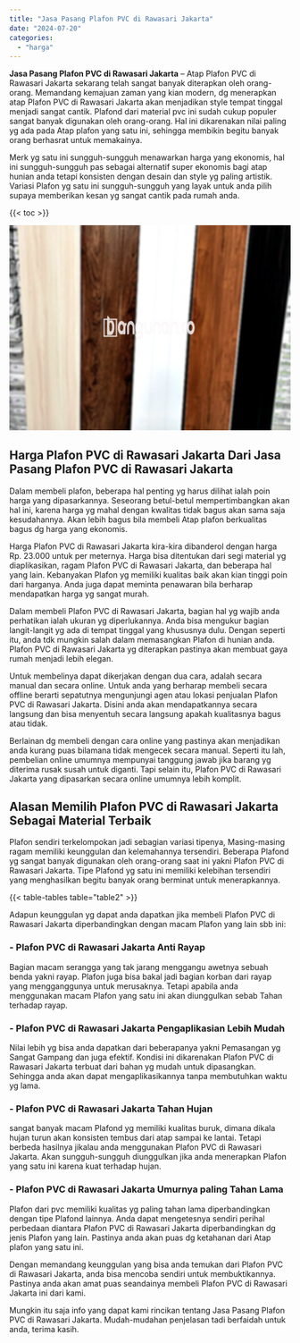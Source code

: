 ```yaml
---
title: "Jasa Pasang Plafon PVC di Rawasari Jakarta"
date: "2024-07-20"
categories: 
  - "harga"
---
```


**Jasa Pasang Plafon PVC di Rawasari Jakarta** – Atap Plafon PVC di Rawasari Jakarta sekarang telah sangat banyak diterapkan oleh orang-orang. Memandang kemajuan zaman yang kian modern, dg menerapkan atap Plafon PVC di Rawasari Jakarta akan menjadikan style tempat tinggal menjadi sangat cantik. Plafond dari material pvc ini sudah cukup populer sangat banyak digunakan oleh orang-orang. Hal ini dikarenakan nilai paling yg ada pada Atap plafon yang satu ini, sehingga membikin begitu banyak orang berhasrat untuk memakainya.

Merk yg satu ini sungguh-sungguh menawarkan harga yang ekonomis, hal ini sungguh-sungguh pas sebagai alternatif super ekonomis bagi atap hunian anda tetapi konsisten dengan desain dan style yg paling artistik. Variasi Plafon yg satu ini sungguh-sungguh yang layak untuk anda pilih supaya memberikan kesan yg sangat cantik pada rumah anda.

{{< toc >}}

![Jasa Pasang Plafon PVC di Rawasari Jakarta](/images/flafond-pvc-murah19.png)

## Harga Plafon PVC di Rawasari Jakarta Dari Jasa Pasang Plafon PVC di Rawasari Jakarta

Dalam membeli plafon, beberapa hal penting yg harus dilihat ialah poin harga yang dipasarkannya. Seseorang betul-betul mempertimbangkan akan hal ini, karena harga yg mahal dengan kwalitas tidak bagus akan sama saja kesudahannya. Akan lebih bagus bila membeli Atap plafon berkualitas bagus dg harga yang ekonomis.

Harga Plafon PVC di Rawasari Jakarta kira-kira dibanderol dengan harga Rp. 23.000 untuk per meternya. Harga bisa ditentukan dari segi material yg diaplikasikan, ragam Plafon PVC di Rawasari Jakarta, dan beberapa hal yang lain. Kebanyakan Plafon yg memiliki kualitas baik akan kian tinggi poin dari harganya. Anda juga dapat meminta penawaran bila berharap mendapatkan harga yg sangat murah.

Dalam membeli Plafon PVC di Rawasari Jakarta, bagian hal yg wajib anda perhatikan ialah ukuran yg diperlukannya. Anda bisa mengukur bagian langit-langit yg ada di tempat tinggal yang khususnya dulu. Dengan seperti itu, anda tdk mungkin salah dalam memasangkan Plafon di hunian anda. Plafon PVC di Rawasari Jakarta yg diterapkan pastinya akan membuat gaya rumah menjadi lebih elegan.

Untuk membelinya dapat dikerjakan dengan dua cara, adalah secara manual dan secara online. Untuk anda yang berharap membeli secara offline berarti sepatutnya mengunjungi agen atau lokasi penjualan Plafon PVC di Rawasari Jakarta. Disini anda akan mendapatkannya secara langsung dan bisa menyentuh secara langsung apakah kualitasnya bagus atau tidak.

Berlainan dg membeli dengan cara online yang pastinya akan menjadikan anda kurang puas bilamana tidak mengecek secara manual. Seperti itu lah, pembelian online umumnya mempunyai tanggung jawab jika barang yg diterima rusak susah untuk diganti. Tapi selain itu, Plafon PVC di Rawasari Jakarta yang dipasarkan secara online umumnya lebih komplit.

## Alasan Memilih Plafon PVC di Rawasari Jakarta Sebagai Material Terbaik

Plafon sendiri terkelompokan jadi sebagian variasi tipenya, Masing-masing ragam memiliki keunggulan dan kelemahannya tersendiri. Beberapa Plafond yg sangat banyak digunakan oleh orang-orang saat ini yakni Plafon PVC di Rawasari Jakarta. Tipe Plafond yg satu ini memiliki kelebihan tersendiri yang menghasilkan begitu banyak orang berminat untuk menerapkannya.

{{< table-tables table="table2" >}}

Adapun keunggulan yg dapat anda dapatkan jika membeli Plafon PVC di Rawasari Jakarta diperbandingkan dengan macam Plafon yang lain sbb ini:

### \- Plafon PVC di Rawasari Jakarta Anti Rayap

Bagian macam serangga yang tak jarang menggangu awetnya sebuah benda yakni rayap. Plafon juga bisa bakal jadi bagian korban dari rayap yang mengganggunya untuk merusaknya. Tetapi apabila anda menggunakan macam Plafon yang satu ini akan diunggulkan sebab Tahan terhadap rayap.

### \- Plafon PVC di Rawasari Jakarta Pengaplikasian Lebih Mudah

Nilai lebih yg bisa anda dapatkan dari beberapanya yakni Pemasangan yg Sangat Gampang dan juga efektif. Kondisi ini dikarenakan Plafon PVC di Rawasari Jakarta terbuat dari bahan yg mudah untuk dipasangkan. Sehingga anda akan dapat mengaplikasikannya tanpa membutuhkan waktu yg lama.

### \- Plafon PVC di Rawasari Jakarta Tahan Hujan

sangat banyak macam Plafond yg memiliki kualitas buruk, dimana dikala hujan turun akan konsisten tembus dari atap sampai ke lantai. Tetapi berbeda hasilnya jikalau anda menggunakan Plafon PVC di Rawasari Jakarta. Akan sungguh-sungguh diunggulkan jika anda menerapkan Plafon yang satu ini karena kuat terhadap hujan.

### \- Plafon PVC di Rawasari Jakarta Umurnya paling Tahan Lama

Plafon dari pvc memiliki kualitas yg paling tahan lama diperbandingkan dengan tipe Plafond lainnya. Anda dapat mengetesnya sendiri perihal perbedaan diantara Plafon PVC di Rawasari Jakarta diperbandingkan dg jenis Plafon yang lain. Pastinya anda akan puas dg ketahanan dari Atap plafon yang satu ini.

Dengan memandang keunggulan yang bisa anda temukan dari Plafon PVC di Rawasari Jakarta, anda bisa mencoba sendiri untuk membuktikannya. Pastinya anda akan amat puas seandainya membeli Plafon PVC di Rawasari Jakarta ini dari kami.

Mungkin itu saja info yang dapat kami rincikan tentang Jasa Pasang Plafon PVC di Rawasari Jakarta. Mudah-mudahan penjelasan tadi berfaidah untuk anda, terima kasih.
